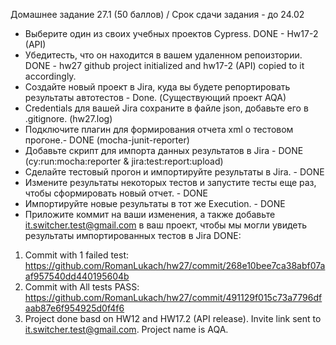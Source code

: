 Домашнее задание 27.1 (50 баллов) / Срок сдачи задания - до 24.02

- Выберите один из своих учебных проектов Сypress. DONE - Hw17-2 (API)
- Убедитесть, что он находится в вашем удаленном репоизтории. DONE - hw27 github project initialized and hw17-2 (API) copied to it accordingly.
- Создайте новый проект в Jira, куда вы будете репортировать результаты автотестов - Done. (Существующий проект AQA)
- Сredentials для вашей Jira сохраните в файле json, добавьте его в .gitignore. (hw27.log)
- Подключите плагин для формирования отчета xml о тестовом прогоне.- DONE (mocha-junit-reporter)
- Добавьте скрипт для импорта данных результатов в Jira - DONE (cy:run:mocha:reporter & jira:test:report:upload)
- Сделайте тестовый прогон и импортируйте результаты в Jira. - DONE
- Измените результаты некоторых тестов и запустите тесты еще раз, чтобы сформировать новый отчет. - DONE
- Импортируйте новые результаты в тот же Execution. - DONE
- Приложите коммит на ваши изменения, а также добавьте it.switcher.test@gmail.com в ваш проект, чтобы мы могли увидеть результаты импортированных тестов в Jira
DONE:
1. Commit with 1 failed test: https://github.com/RomanLukach/hw27/commit/268e10bee7ca38abf07aaf957540dd440195604b
2. Commit with All tests PASS: https://github.com/RomanLukach/hw27/commit/491129f015c73a7796dfaab87e6f954925d0f4f6
3. Project done basd on HW12 and HW17.2 (API release). Invite link sent to it.switcher.test@gmail.com. Project name is AQA.